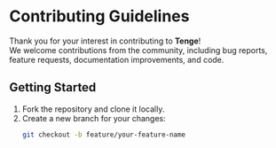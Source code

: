 # Contributing Guidelines

Thank you for your interest in contributing to **Tenge**!  
We welcome contributions from the community, including bug reports, feature requests, documentation improvements, and code.

## Getting Started
1. Fork the repository and clone it locally.
2. Create a new branch for your changes:
   ```bash
   git checkout -b feature/your-feature-name